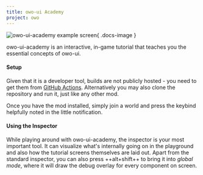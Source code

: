 ```yaml
---
title: owo-ui Academy
project: owo
---
```


![owo-ui-academy example screen](https://cdn.discordapp.com/attachments/857970721166065674/1016795690204135544/2022-09-06_21.39.52.png){ .docs-image }

owo-ui-academy is an interactive, in-game tutorial that teaches you the essential concepts of owo-ui.

#### Setup
Given that it is a developer tool, builds are not publicly hosted - you need to get them from [GitHub Actions](https://github.com/wisp-forest/owo-ui-academy/actions). Alternatively you may also clone the repository and run it, just like any other mod.

Once you have the mod installed, simply join a world and press the keybind helpfully noted in the little notification.

#### Using the Inspector
While playing around with owo-ui-academy, the inspector is your most important tool. It can visualize what's internally going on in the playground and also how the tutorial screens themselves are laid out. Apart from the standard inspector, you can also press ++alt+shift++ to bring it into *global mode*, where it will draw the debug overlay for every component on screen.